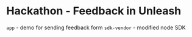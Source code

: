 # Hackathon - Feedback in Unleash

`app` - demo for sending feedback form
`sdk-vendor` - modified node SDK
